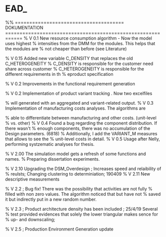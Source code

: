 # EAD_
 
%% ======================================  DOKUMENTATION ============================================================
% V 0.1 New resource consumption algorithm - Now the model uses highest 
% intensities from the DMM for the modules. This helps that the modules are
% not cheaper than before (see Literature)

% V 0.15 Added new variable C_DENSITY that replaces the old C_HETEROGENEITY
% C_DENSITY is responsible for the customer need share across customer 
% C_HETEROGENEITY is responsible for the different requirements in th
% eproduct specification 

% V 0.2 Improvements in the functional requirement generation 

% V 0.2 Implementation of product variant tracking . Now two excelfiles

% will generated with an aggregated and variant-related output. 
% V 0.3 Implementation of manufacturing costs analyses. The algorithms are

% able to differentiate between manufacturing and other costs. (unit-level
% vs. other) 
% V 0.4 Found a bug regarding the component distribution. If there wasn't
% enough components, there was no accumulation of the Design parameters. (6818)
% Additionally, I add the VARIANT_M measures that allows to see the
% unit-level costs in detail. 
% V 0.5 Usage after Nelly, performing systzematic analyses for thesis. 

% V 2.00 The simulation model gets a refresh of some functions and names.
% Preparing dissertation experiments. 

% V 2.10 Upgrading the DSM_Overdesign ; Increases speed and relaibility of
% reulsts; Changing clustering to determiniation; 190409
% V 2.11 New descriptive measurements 


% V 2.2 ; Bug fix! There was the possibility that activities are not fully
% filled with non zero values. The algorithm noticed that but have not
% saved it but indirectly put in a new random number. 

% V 2.3 ; Product architecture density has been included ; 25/4/19 Several
% test provided evidences that solely the lower triangular makes sence for
% up- and downscaling; 

% V 2.5 ; Production Environment Generation update

